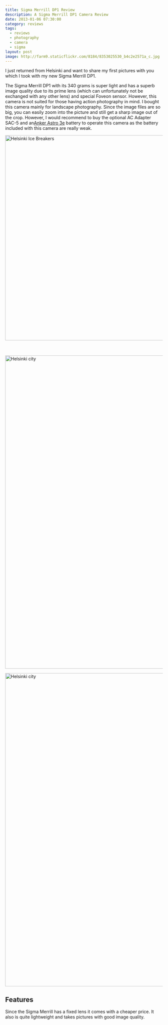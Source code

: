 ```yaml
---
title: Sigma Merrill DP1 Review
description: A Sigma Merrill DP1 Camera Review
date: 2013-01-06 07:30:00
category: reviews
tags:
  - reviews
  - photography
  - camera
  - sigma
layout: post
image: http://farm9.staticflickr.com/8184/8353025530_b4c2e2571a_c.jpg
---
```

I just returned from Helsinki and want to share my first pictures with you which I took with my new Sigma Merrill DP1.

The Sigma Merrill DP1 with its 340 grams is super light and has a superb image quality due to its prime lens (which can unfortunately not be exchanged with any other lens) and special Foveon sensor. However, this camera is not suited for those having action photography in mind. I bought this camera mainly for landscape photography. Since the image files are so big, you can easily zoom into the picture and still get a sharp image out of the crop. However, I would recommend to buy the optional AC Adapter SAC-5 and an<a href="http://hikeventures.com/how-to-charge-your-batteries-when-you-are-outdoors/" target="_self">Anker Astro 3e</a> battery to operate this camera as the battery included with this camera are really weak.

<img src="http://farm9.staticflickr.com/8184/8353025530_b4c2e2571a_c.jpg" width="1000" height="655" alt="Helsinki Ice Breakers"></a>
<br>
<!-- more -->
<br>
<script src="//z-na.amazon-adsystem.com/widgets/onejs?MarketPlace=US&adInstanceId=cc781bfd-577f-4efb-9da6-75cb9fc7d1c2"></script>
<br>
<img src="http://farm9.staticflickr.com/8468/8351963809_ef1ef59998_c.jpg" width="1000"  alt="Helsinki city"><br>

<img src="http://farm9.staticflickr.com/8224/8351964469_62a6d31549_c.jpg" width="1000"  alt="Helsinki city"><br>

## Features
Since the Sigma Merrill has a fixed lens it comes with a cheaper price. It also is quite lightweight and takes pictures with good image quality.
